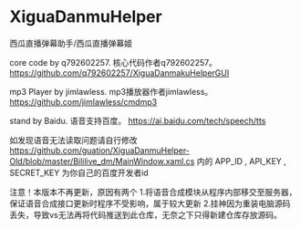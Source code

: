 # XiguaDanmuHelper
西瓜直播弹幕助手/西瓜直播弹幕姬

core code by q792602257.
核心代码作者q792602257。
https://github.com/q792602257/XiguaDanmakuHelperGUI

mp3 Player by jimlawless.
mp3播放器作者jimlawless。
https://github.com/jimlawless/cmdmp3

stand by Baidu.
语音支持百度。
https://ai.baidu.com/tech/speech/tts

如发现语音无法读取问题请自行修改
https://github.com/guation/XiguaDanmuHelper-Old/blob/master/Bililive_dm/MainWindow.xaml.cs
内的 APP_ID , API_KEY , SECRET_KEY 为你自己的百度开发者id 

注意！本版本不再更新，原因有两个
1.将语音合成模块从程序内部移交至服务器，保证语音合成接口更新时程序不受影响，属于较大更新
2.挂神因为重装电脑源码丢失，导致vs无法再将代码推送到此仓库，无奈之下只得新建仓库存放源码。
